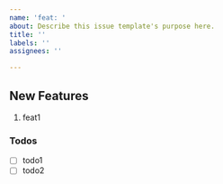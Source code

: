 ```yaml
---
name: 'feat: '
about: Describe this issue template's purpose here.
title: ''
labels: ''
assignees: ''

---
```


## New Features

1. feat1

### Todos

- [ ] todo1
- [ ] todo2
